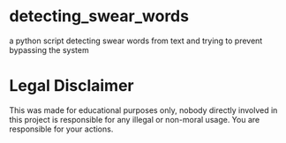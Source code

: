 # detecting_swear_words
a python script detecting swear words from text and trying to prevent bypassing the system


# Legal Disclaimer
This was made for educational purposes only, nobody directly involved in this project is responsible for any illegal or non-moral usage. You are responsible for your actions.

